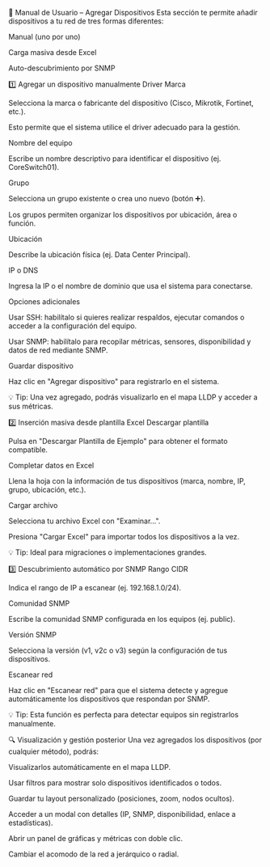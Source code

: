 📘 Manual de Usuario – Agregar Dispositivos
Esta sección te permite añadir dispositivos a tu red de tres formas diferentes:

Manual (uno por uno)

Carga masiva desde Excel

Auto-descubrimiento por SNMP

1️⃣ Agregar un dispositivo manualmente
Driver Marca

Selecciona la marca o fabricante del dispositivo (Cisco, Mikrotik, Fortinet, etc.).

Esto permite que el sistema utilice el driver adecuado para la gestión.

Nombre del equipo

Escribe un nombre descriptivo para identificar el dispositivo (ej. CoreSwitch01).

Grupo

Selecciona un grupo existente o crea uno nuevo (botón ➕).

Los grupos permiten organizar los dispositivos por ubicación, área o función.

Ubicación

Describe la ubicación física (ej. Data Center Principal).

IP o DNS

Ingresa la IP o el nombre de dominio que usa el sistema para conectarse.

Opciones adicionales

Usar SSH: habilítalo si quieres realizar respaldos, ejecutar comandos o acceder a la configuración del equipo.

Usar SNMP: habilítalo para recopilar métricas, sensores, disponibilidad y datos de red mediante SNMP.

Guardar dispositivo

Haz clic en "Agregar dispositivo" para registrarlo en el sistema.

💡 Tip: Una vez agregado, podrás visualizarlo en el mapa LLDP y acceder a sus métricas.

2️⃣ Inserción masiva desde plantilla Excel
Descargar plantilla

Pulsa en "Descargar Plantilla de Ejemplo" para obtener el formato compatible.

Completar datos en Excel

Llena la hoja con la información de tus dispositivos (marca, nombre, IP, grupo, ubicación, etc.).

Cargar archivo

Selecciona tu archivo Excel con "Examinar…".

Presiona "Cargar Excel" para importar todos los dispositivos a la vez.

💡 Tip: Ideal para migraciones o implementaciones grandes.

3️⃣ Descubrimiento automático por SNMP
Rango CIDR

Indica el rango de IP a escanear (ej. 192.168.1.0/24).

Comunidad SNMP

Escribe la comunidad SNMP configurada en los equipos (ej. public).

Versión SNMP

Selecciona la versión (v1, v2c o v3) según la configuración de tus dispositivos.

Escanear red

Haz clic en "Escanear red" para que el sistema detecte y agregue automáticamente los dispositivos que respondan por SNMP.

💡 Tip: Esta función es perfecta para detectar equipos sin registrarlos manualmente.

🔍 Visualización y gestión posterior
Una vez agregados los dispositivos (por cualquier método), podrás:

Visualizarlos automáticamente en el mapa LLDP.

Usar filtros para mostrar solo dispositivos identificados o todos.

Guardar tu layout personalizado (posiciones, zoom, nodos ocultos).

Acceder a un modal con detalles (IP, SNMP, disponibilidad, enlace a estadísticas).

Abrir un panel de gráficas y métricas con doble clic.

Cambiar el acomodo de la red a jerárquico o radial.
